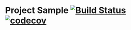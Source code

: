 # Project Sample [![Build Status](https://travis-ci.org/diassan/Home-works.svg?branch=master)](https://travis-ci.org/diassan/Home-works)[![codecov](https://codecov.io/gh/diassan/Home-works/branch/master/graph/badge.svg)](https://codecov.io/gh/diassan/Home-works)